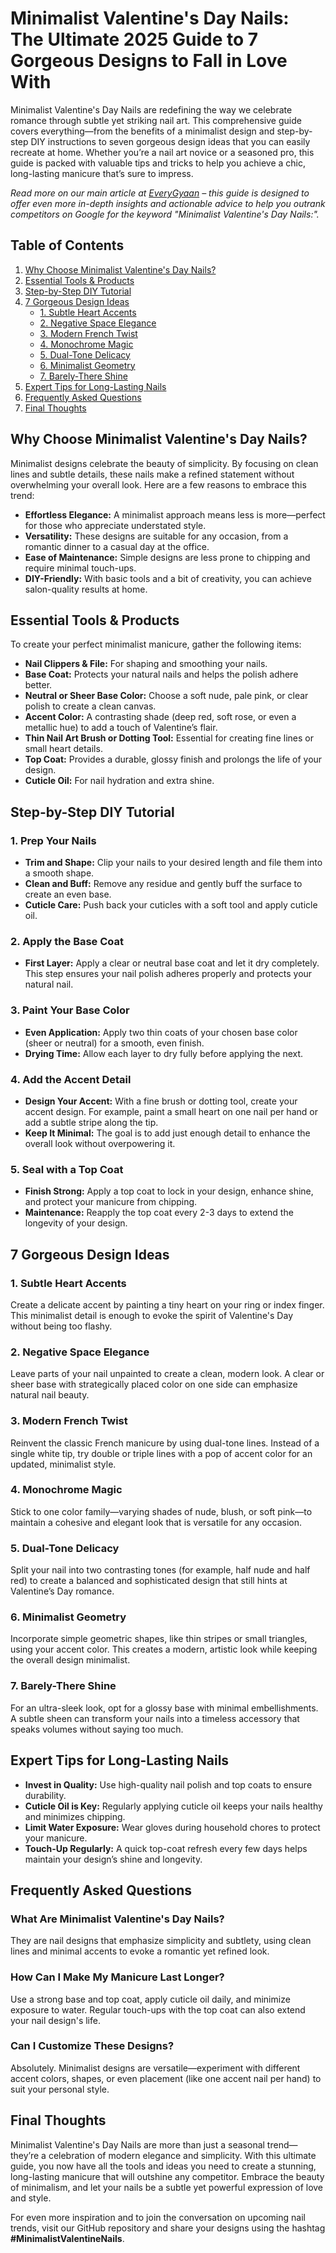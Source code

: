 # Minimalist Valentine's Day Nails: The Ultimate 2025 Guide to 7 Gorgeous Designs to Fall in Love With

Minimalist Valentine's Day Nails are redefining the way we celebrate romance through subtle yet striking nail art. This comprehensive guide covers everything—from the benefits of a minimalist design and step-by-step DIY instructions to seven gorgeous design ideas that you can easily recreate at home. Whether you’re a nail art novice or a seasoned pro, this guide is packed with valuable tips and tricks to help you achieve a chic, long-lasting manicure that’s sure to impress.

*Read more on our main article at [EveryGyaan](https://everygyaan.investopedia.co.in) – this guide is designed to offer even more in-depth insights and actionable advice to help you outrank competitors on Google for the keyword "Minimalist Valentine's Day Nails:".*



## Table of Contents

1. [Why Choose Minimalist Valentine's Day Nails?](#why-choose-minimalist-valentines-day-nails)
2. [Essential Tools & Products](#essential-tools--products)
3. [Step-by-Step DIY Tutorial](#step-by-step-diy-tutorial)
4. [7 Gorgeous Design Ideas](#7-gorgeous-design-ideas)
    - [1. Subtle Heart Accents](#1-subtle-heart-accents)
    - [2. Negative Space Elegance](#2-negative-space-elegance)
    - [3. Modern French Twist](#3-modern-french-twist)
    - [4. Monochrome Magic](#4-monochrome-magic)
    - [5. Dual-Tone Delicacy](#5-dual-tone-delicacy)
    - [6. Minimalist Geometry](#6-minimalist-geometry)
    - [7. Barely-There Shine](#7-barely-there-shine)
5. [Expert Tips for Long-Lasting Nails](#expert-tips-for-long-lasting-nails)
6. [Frequently Asked Questions](#frequently-asked-questions)
7. [Final Thoughts](#final-thoughts)



## Why Choose Minimalist Valentine's Day Nails?

Minimalist designs celebrate the beauty of simplicity. By focusing on clean lines and subtle details, these nails make a refined statement without overwhelming your overall look. Here are a few reasons to embrace this trend:

- **Effortless Elegance:** A minimalist approach means less is more—perfect for those who appreciate understated style.
- **Versatility:** These designs are suitable for any occasion, from a romantic dinner to a casual day at the office.
- **Ease of Maintenance:** Simple designs are less prone to chipping and require minimal touch-ups.
- **DIY-Friendly:** With basic tools and a bit of creativity, you can achieve salon-quality results at home.



## Essential Tools & Products

To create your perfect minimalist manicure, gather the following items:

- **Nail Clippers & File:** For shaping and smoothing your nails.
- **Base Coat:** Protects your natural nails and helps the polish adhere better.
- **Neutral or Sheer Base Color:** Choose a soft nude, pale pink, or clear polish to create a clean canvas.
- **Accent Color:** A contrasting shade (deep red, soft rose, or even a metallic hue) to add a touch of Valentine’s flair.
- **Thin Nail Art Brush or Dotting Tool:** Essential for creating fine lines or small heart details.
- **Top Coat:** Provides a durable, glossy finish and prolongs the life of your design.
- **Cuticle Oil:** For nail hydration and extra shine.



## Step-by-Step DIY Tutorial

### 1. Prep Your Nails
- **Trim and Shape:** Clip your nails to your desired length and file them into a smooth shape.
- **Clean and Buff:** Remove any residue and gently buff the surface to create an even base.
- **Cuticle Care:** Push back your cuticles with a soft tool and apply cuticle oil.

### 2. Apply the Base Coat
- **First Layer:** Apply a clear or neutral base coat and let it dry completely. This step ensures your nail polish adheres properly and protects your natural nail.

### 3. Paint Your Base Color
- **Even Application:** Apply two thin coats of your chosen base color (sheer or neutral) for a smooth, even finish.
- **Drying Time:** Allow each layer to dry fully before applying the next.

### 4. Add the Accent Detail
- **Design Your Accent:** With a fine brush or dotting tool, create your accent design. For example, paint a small heart on one nail per hand or add a subtle stripe along the tip.
- **Keep It Minimal:** The goal is to add just enough detail to enhance the overall look without overpowering it.

### 5. Seal with a Top Coat
- **Finish Strong:** Apply a top coat to lock in your design, enhance shine, and protect your manicure from chipping.
- **Maintenance:** Reapply the top coat every 2-3 days to extend the longevity of your design.



## 7 Gorgeous Design Ideas

### 1. Subtle Heart Accents
Create a delicate accent by painting a tiny heart on your ring or index finger. This minimalist detail is enough to evoke the spirit of Valentine's Day without being too flashy.

### 2. Negative Space Elegance
Leave parts of your nail unpainted to create a clean, modern look. A clear or sheer base with strategically placed color on one side can emphasize natural nail beauty.

### 3. Modern French Twist
Reinvent the classic French manicure by using dual-tone lines. Instead of a single white tip, try double or triple lines with a pop of accent color for an updated, minimalist style.

### 4. Monochrome Magic
Stick to one color family—varying shades of nude, blush, or soft pink—to maintain a cohesive and elegant look that is versatile for any occasion.

### 5. Dual-Tone Delicacy
Split your nail into two contrasting tones (for example, half nude and half red) to create a balanced and sophisticated design that still hints at Valentine’s Day romance.

### 6. Minimalist Geometry
Incorporate simple geometric shapes, like thin stripes or small triangles, using your accent color. This creates a modern, artistic look while keeping the overall design minimalist.

### 7. Barely-There Shine
For an ultra-sleek look, opt for a glossy base with minimal embellishments. A subtle sheen can transform your nails into a timeless accessory that speaks volumes without saying too much.



## Expert Tips for Long-Lasting Nails

- **Invest in Quality:** Use high-quality nail polish and top coats to ensure durability.
- **Cuticle Oil is Key:** Regularly applying cuticle oil keeps your nails healthy and minimizes chipping.
- **Limit Water Exposure:** Wear gloves during household chores to protect your manicure.
- **Touch-Up Regularly:** A quick top-coat refresh every few days helps maintain your design’s shine and longevity.



## Frequently Asked Questions

### What Are Minimalist Valentine's Day Nails?
They are nail designs that emphasize simplicity and subtlety, using clean lines and minimal accents to evoke a romantic yet refined look.

### How Can I Make My Manicure Last Longer?
Use a strong base and top coat, apply cuticle oil daily, and minimize exposure to water. Regular touch-ups with the top coat can also extend your nail design's life.

### Can I Customize These Designs?
Absolutely. Minimalist designs are versatile—experiment with different accent colors, shapes, or even placement (like one accent nail per hand) to suit your personal style.



## Final Thoughts

Minimalist Valentine's Day Nails are more than just a seasonal trend—they’re a celebration of modern elegance and simplicity. With this ultimate guide, you now have all the tools and ideas you need to create a stunning, long-lasting manicure that will outshine any competitor. Embrace the beauty of minimalism, and let your nails be a subtle yet powerful expression of love and style.

For even more inspiration and to join the conversation on upcoming nail trends, visit our GitHub repository and share your designs using the hashtag **#MinimalistValentineNails**.


